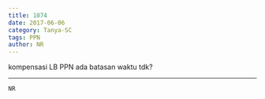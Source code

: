 ```yaml
---
title: 1074
date: 2017-06-06
category: Tanya-SC
tags: PPN
author: NR
---
```


kompensasi LB PPN ada batasan waktu tdk?

---



`NR`
